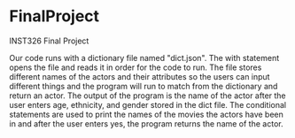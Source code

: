 # FinalProject
INST326 Final Project 

Our code runs with a dictionary file named "dict.json". The with statement opens the file and reads it in order for the code to run.
The file stores different names of the actors and their attributes so the users can input different things and the program will run to match from the dictionary and return an actor. 
The output of the program is the name of the actor after the user enters age, ethnicity, and gender stored in the dict file. The conditional statements are used to print the names of the movies the actors have been in and after the user enters yes, the program returns the name of the actor. 
